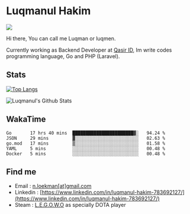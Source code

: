 
# Luqmanul Hakim

![](https://komarev.com/ghpvc/?username=luqman-v1)

Hi there, You can call me Luqman or luqmen.

Currently working as Backend Developer at [Qasir ID](https://qasir.id), Im write codes programming language, Go and PHP (Laravel).
## Stats

[![Top Langs](https://github-readme-stats.vercel.app/api/top-langs/?username=luqman-v1&layout=compact)](https://github.com/anuraghazra/github-readme-stats)

![Luqmanul's Github Stats](https://github-readme-stats.vercel.app/api?username=luqman-v1&show_icons=true)


## WakaTime 

<!--START_SECTION:waka-->
```text
Go       17 hrs 40 mins  ███████████████████████▓░   94.24 % 
JSON     29 mins         ▓░░░░░░░░░░░░░░░░░░░░░░░░   02.63 % 
go.mod   17 mins         ▒░░░░░░░░░░░░░░░░░░░░░░░░   01.58 % 
YAML     5 mins          ░░░░░░░░░░░░░░░░░░░░░░░░░   00.48 % 
Docker   5 mins          ░░░░░░░░░░░░░░░░░░░░░░░░░   00.48 % 
```
<!--END_SECTION:waka-->


## Find me 

- Email : [n.loekman[at]gmail.com](mailto:n.loekman@gmail.com)
- Linkedin : [https://www.linkedin.com/in/luqmanul-hakim-783692127/](https://www.linkedin.com/in/luqmanul-hakim-783692127/)
- Steam : [L.E.G.O.W.O](https://steamcommunity.com/id/fuukmans) as specially DOTA player


